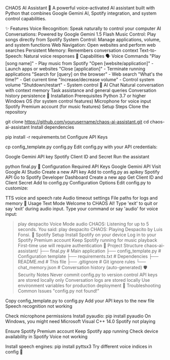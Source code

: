 CHAOS AI Assistant 🤖
A powerful voice-activated AI assistant built with Python that combines Google Gemini AI, Spotify integration, and system control capabilities.

✨ Features
Voice Recognition: Speak naturally to control your computer
AI Conversations: Powered by Google Gemini 1.5 Flash
Music Control: Play songs directly from Spotify
System Control: Manage applications, volume, and system functions
Web Navigation: Open websites and perform web searches
Persistent Memory: Remembers conversation context
Text-to-Speech: Natural voice responses
🎯 Capabilities
🗣️ Voice Commands
"Play [song name]" - Play music from Spotify
"Open [website/application]" - Launch apps or websites
"Close [application]" - Terminate running applications
"Search for [query] on the browser" - Web search
"What's the time?" - Get current time
"Increase/decrease volume" - Control system volume
"Shutdown/restart" - System control
💬 AI Chat
Natural conversation with context memory
Task assistance and general queries
Conversation history persistence
🚀 Installation
Prerequisites
Python 3.7 or higher
Windows OS (for system control features)
Microphone for voice input
Spotify Premium account (for music features)
Setup Steps
Clone the repository

git clone https://github.com/yourusername/chaos-ai-assistant.git
cd chaos-ai-assistant
Install dependencies

pip install -r requirements.txt
Configure API Keys

cp config_template.py config.py
Edit config.py with your API credentials:

Google Gemini API key
Spotify Client ID and Secret
Run the assistant

python final.py
🔧 Configuration
Required API Keys
Google Gemini API
Visit Google AI Studio
Create a new API key
Add to config.py as apikey
Spotify API
Go to Spotify Developer Dashboard
Create a new app
Get Client ID and Client Secret
Add to config.py
Configuration Options
Edit config.py to customize:

TTS voice and speech rate
Audio timeout settings
File paths for logs and memory
📖 Usage
Text Mode
Welcome to CHAOS AI! Type 'exit' to quit or say 'exit' during audio input.
Type your command or say 'audio' for voice input:
> play despacito
Voice Mode
> audio
CHAOS: Listening for up to 5 seconds.
You said: play despacito
CHAOS: Playing Despacito by Luis Fonsi.
🎵 Spotify Setup
Install Spotify on your device
Log in to your Spotify Premium account
Keep Spotify running for music playback
First-time use will require authentication
📁 Project Structure
chaos-ai-assistant/
├── final.py                 # Main application
├── config_template.py       # Configuration template
├── requirements.txt         # Dependencies
├── README.md               # This file
├── .gitignore              # Git ignore rules
└── chat_memory.json        # Conversation history (auto-generated)
🛡️ Security Notes
Never commit config.py to version control
API keys are stored locally only
Conversation logs are stored locally
Use environment variables for production deployment
🚨 Troubleshooting
Common Issues
"config.py not found!"

Copy config_template.py to config.py
Add your API keys to the new file
Speech recognition not working

Check microphone permissions
Install pyaudio: pip install pyaudio
On Windows, you might need Microsoft Visual C++ 14.0
Spotify not playing

Ensure Spotify Premium account
Keep Spotify app running
Check device availability in Spotify
Voice not working

Install speech engines: pip install pyttsx3
Try different voice indices in config
🔄
